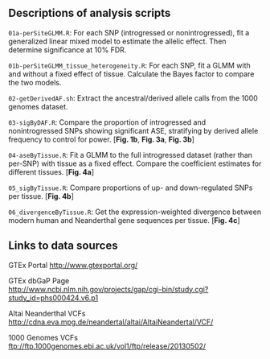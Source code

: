 Descriptions of analysis scripts
---------------------

<code>01a-perSiteGLMM.R</code>: For each SNP (introgressed or nonintrogressed), fit a generalized linear mixed model to estimate the allelic effect. Then determine significance at 10% FDR. 

<code>01b-perSiteGLMM_tissue_heterogeneity.R</code>: For each SNP, fit a GLMM with and without a fixed effect of tissue. Calculate the Bayes factor to compare the two models.

<code>02-getDerivedAF.sh</code>: Extract the ancestral/derived allele calls from the 1000 genomes dataset.

<code>03-sigByDAF.R</code>: Compare the proportion of introgressed and nonintrogressed SNPs showing significant ASE, stratifying by derived allele frequency to control for power. [**Fig. 1b**, **Fig. 3a**, **Fig. 3b**]

<code>04-aseByTissue.R</code>: Fit a GLMM to the full introgressed dataset (rather than per-SNP) with tissue as a fixed effect. Compare the coefficient estimates for different tissues. [**Fig. 4a**]

<code>05_sigByTissue.R</code>: Compare proportions of up- and down-regulated SNPs per tissue. [**Fig. 4b**]

<code>06_divergenceByTissue.R</code>: Get the expression-weighted divergence between modern human and Neanderthal gene sequences per tissue. [**Fig. 4c**]


Links to data sources
---------------------

GTEx Portal
http://www.gtexportal.org/

GTEx dbGaP Page <br/>
http://www.ncbi.nlm.nih.gov/projects/gap/cgi-bin/study.cgi?study_id=phs000424.v6.p1

Altai Neanderthal VCFs <br/>
http://cdna.eva.mpg.de/neandertal/altai/AltaiNeandertal/VCF/

1000 Genomes VCFs <br/>
ftp://ftp.1000genomes.ebi.ac.uk/vol1/ftp/release/20130502/
